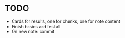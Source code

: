 # TODO

- Cards for results, one for chunks, one for note content
- Finish basics and test all
- On new note: commit


